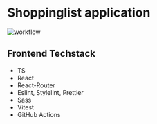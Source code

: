 # Shoppinglist application
![workflow](https://github.com/JoonatanKallio/ShoppingListApplication/actions/workflows/main.yml/badge.svg)
## Frontend Techstack
* TS
* React
* React-Router
* Eslint, Stylelint, Prettier
* Sass
* Vitest
* GitHub Actions

